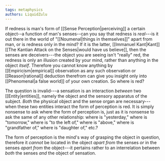 ```yaml
---
tags: metaphysics
authors: LiquidZulu
---
```


If redness is man's form of [[Sense Perception|perceiving]] a certain object--a function of man's senses--can you say that redness is *real*---is it out there in the world of "[[Noumenal|things in themselves]]" apart from man, or is redness only in the mind? If it is the latter, [[Immanuel Kant|Kant]] [[The Kantian Attack on the Senses|would have us believe]], then the senses are deceivers---the object you are seeing isn't "really" red, the redness is only an illusion created by your mind, rather than anything in the object *itself*. Therefore you cannot know anything by [[Empiricism|empirical]] observation as any such observation or [[Reason|rational]] deduction therefrom can give you insight only into [[Phenomenal|a false world]] of your own creation. So where is red?

The question is invalid---a sensation is an interaction *between* two [[Entity|entities]], namely the object and the sensory apparatus of the subject. *Both* the physical object and the sense organ are necessary---when these two entities interact the form of perception is red. It is simply nonsense to ask where the form of perception is, just as it is nonsense to ask the same of any other relationship: where is "yesterday," where is "tomorrow," where is "to the left of," where is "above," where is "grandfather of," where is "daughter of," etc.? 

The form of perception is the mind's way of grasping the object in question, therefore it *cannot* be located in the object *apart from* the senses *or* in the senses *apart from* the object---it pertains rather to an interrelation between *both* the senses *and* the object of sensation.